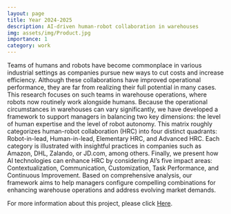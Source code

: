 ```yaml
---
layout: page
title: Year 2024-2025
description: AI-driven human-robot collaboration in warehouses
img: assets/img/Product.jpg
importance: 1
category: work
---
```


Teams of humans and robots have become commonplace in various industrial settings as companies pursue new ways to 
cut costs and increase efficiency. Although these collaborations have improved operational performance, 
they are far from realizing their full potential in many cases. This research focuses on such teams in 
warehouse operations, where robots now routinely work alongside humans. Because the operational circumstances 
in warehouses can vary significantly, we have developed a framework to support managers in balancing two key 
dimensions: the level of human expertise and the level of robot autonomy. This matrix roughly categorizes 
human-robot collaboration (HRC) into four distinct quadrants: Robot-in-lead, Human-in-lead, Elementary HRC, and Advanced HRC. 
Each category is illustrated with insightful practices in companies such as Amazon, DHL, Zalando, or JD.com, among others. 
Finally, we present how AI technologies can enhance HRC by considering AI’s five impact areas: Contextualization, 
Communication, Customization, Task Performance, and Continuous Improvement. Based on comprehensive analysis, 
our framework aims to help managers configure compelling combinations for enhancing warehouse operations and 
address evolving market demands.



For more information about this project, please click [Here](https://digitalsc.mit.edu/the-human-robot-duet-ai-driven-warehouses/).
